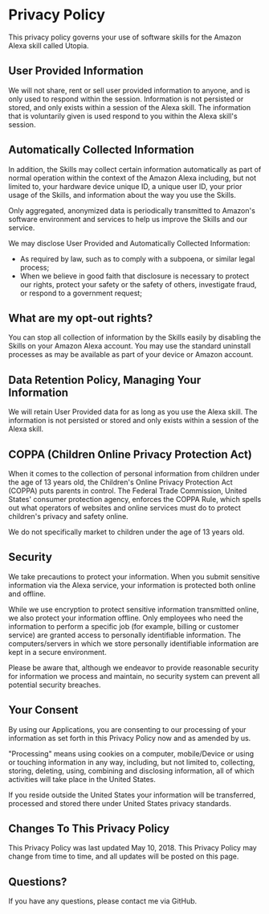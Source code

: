 # Privacy Policy

This privacy policy governs your use of software skills for the Amazon Alexa skill called Utopia.

## User Provided Information
We will not share, rent or sell user provided information to anyone, and is only used to respond within the session. Information
is not persisted or stored, and only exists within a session of the Alexa skill. The information that is voluntarily given is used
respond to you within the Alexa skill's session.  
 
## Automatically Collected Information
In addition, the Skills may collect certain information automatically as part of normal operation within the context of 
the Amazon Alexa including, but not limited to, your hardware device unique ID, a unique user ID, your prior usage of the Skills, and information about the way you use the Skills.

Only aggregated, anonymized data is periodically transmitted to Amazon's software environment and services to help us improve the Skills and our service.

We may disclose User Provided and Automatically Collected Information:

* As required by law, such as to comply with a subpoena, or similar legal process;
* When we believe in good faith that disclosure is necessary to protect our rights, protect your safety or the safety of others, investigate fraud, or respond to a government request;


## What are my opt-out rights?
You can stop all collection of information by the Skills easily by disabling the Skills on your Amazon Alexa account.
You may use the standard uninstall processes as may be available as part of your device or Amazon account.

## Data Retention Policy, Managing Your Information
We will retain User Provided data for as long as you use the Alexa skill. The information is not persisted or stored and only
exists within a session of the Alexa skill.

## COPPA (Children Online Privacy Protection Act)
 
When it comes to the collection of personal information from children under the age of 13 years old, the Children's Online Privacy Protection Act (COPPA) puts parents in control. The Federal Trade Commission, United States' consumer protection agency, enforces the COPPA Rule, which spells out what operators of websites and online services must do to protect children's privacy and safety online.

We do not specifically market to children under the age of 13 years old.

## Security
We take precautions to protect your information. When you submit sensitive information via the Alexa service, your information is protected both online and offline. 

While we use encryption to protect sensitive information transmitted online, we also protect your information offline. Only employees who need the information to perform a specific job (for example, billing or customer service) are granted access to personally identifiable information. The computers/servers in which we store personally identifiable information are kept in a secure environment. 

Please be aware that, although we endeavor to provide reasonable security for information we process and maintain, no security system can prevent all potential security breaches.

## Your Consent
By using our Applications, you are consenting to our processing of your information as set forth in this Privacy Policy now and as amended by us.

"Processing" means using cookies on a computer, mobile/Device or using or touching information in any way, including, but not limited to, collecting, storing, deleting, using, combining and disclosing information, all of which activities will take place in the United States.

If you reside outside the United States your information will be transferred, processed and stored there under United States privacy standards.

## Changes To This Privacy Policy
This Privacy Policy was last updated May 10, 2018. This Privacy Policy may change from time to time, and all updates will be posted on this page. 

## Questions?
If you have any questions, please contact me via GitHub.



